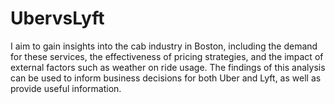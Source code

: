 # UbervsLyft
I aim to gain insights into the cab industry in Boston, including the demand for these services, the effectiveness of pricing strategies, and the impact of external factors such as weather on ride usage. The findings of this analysis can be used to inform business decisions for both Uber and Lyft, as well as provide useful information.
